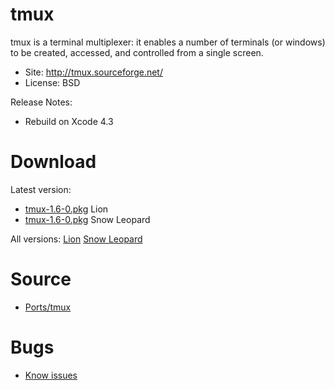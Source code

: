 

# tmux #

tmux is a terminal multiplexer: it enables a number of terminals (or windows) to be created, accessed, and controlled from a single screen.

  * Site: http://tmux.sourceforge.net/
  * License: BSD

Release Notes:
  * Rebuild on Xcode 4.3


# Download #

Latest version:
  * [tmux-1.6-0.pkg](http://code.google.com/p/rudix/downloads/detail?name=tmux-1.6-0.pkg) Lion
  * [tmux-1.6-0.pkg](http://code.google.com/p/rudix-snowleopard/downloads/detail?name=tmux-1.6-0.pkg) Snow Leopard

All versions: [Lion](http://code.google.com/p/rudix/downloads/list?q=tmux) [Snow Leopard](http://code.google.com/p/rudix-snowleopard/downloads/list?q=tmux)

# Source #
  * [Ports/tmux](http://code.google.com/p/rudix/source/browse/Ports/tmux)

# Bugs #
  * [Know issues](http://code.google.com/p/rudix/issues/list?q=tmux)
